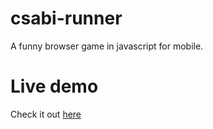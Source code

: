 # csabi-runner
A funny browser game in javascript for mobile.

# Live demo

Check it out [here](https://kenyerman.github.io/csabi-runner/)
